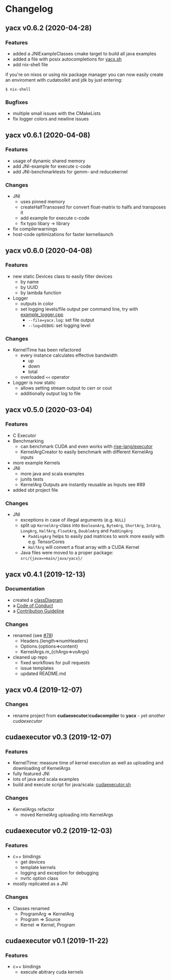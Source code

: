 # Changelog

## yacx v0.6.2 (2020-04-28)

### Features
- added a JNIExampleClasses cmake target to build all java examples
- added a file with posix autocompletions for [yacx.sh](./yacx.sh)
- add nix-shell file

if you're on nixos or using nix package manager you can now easily create an enviroment with cudatoolkit and jdk by just entering:
```console
$ nix-shell
```

### Bugfixes

- multiple small issues with the CMakeLists
- fix logger colors and newline issues

## yacx v0.6.1 (2020-04-08)

### Features
- usage of dynamic shared memory
- add JNI-example for execute c-code
- add JNI-benchmarktests for gemm- and reducekernel
  
### Changes
- JNI
  - uses pinned memory
  - createHalfTransosed for convert float-matrix to halfs and transposes it
  - add example for execute c-code
  - fix typo libary -> library
- fix compilerwarnings
- host-code optimizations for faster kernellaunch


## yacx v0.6.0 (2020-04-08)

### Features
- new static Devices class to easily filter devices
  - by name
  - by UUID
  - by lambda function
- Logger
  - outputs in color
  - set logging levels/file output per command line, try with [example_logger.cpp](https://github.com/ZerataX/yacx/blob/master/examples/example_logger.cpp)
     - `--file=yacx.log`: set file output
     - `--log=DEBUG`: set logging level
  
### Changes
- KernelTime has been refactored
  - every instance calculates effective bandwidth
    - up
    - down
    - total
  - overloaded `<<` operator
- Logger is now static
  - allows setting stream output to cerr or cout
  - additionally output log to file 


## yacx v0.5.0 (2020-03-04)

### Features
- C Executor
- Benchmarking
  - can benchmark CUDA and even works with [rise-lang/executor](https://github.com/rise-lang/executor)
  - KernelArgCreator to easily benchmark with different KernelArg inputs
- more example Kernels
- JNI
  - more java and scala examples
  - junits tests
  - KernelArg Outputs are instantly reusable as Inputs see #89
- added sbt project file

### Changes
- JNI
  - exceptions in case of illegal arguments (e.g. `NULL`)
  - split up `KernelArg`-class into `BooleanArg`, `ByteArg`, `ShortArg`, `IntArg`, `LongArg`, `HalfArg`, `FloatArg`, `DoubleArg` and `PaddingArg`
    - `PaddingArg` helps to easily pad matrices to work more easily with e.g. TensorCores
    - `HalfArg` will convert a float array with a CUDA Kernel
  - Java files were moved to a proper package: `src/{java=>main/java/yacx}/`


## yacx v0.4.1 (2019-12-13)

### Documentation
- created a [classDiagram](docs/diagram/classDiagram.pdf)
- a [Code of Conduct](./CODE_OF_CONDUCT.md)
- a [Contribution Guideline](./CONTRIBUTING.md)

### Changes
- renamed (see [#78](https://github.com/ZerataX/yacx/issues/78))
  - Headers.{length=>numHeaders}
  - Options.{options=>content}
  - KernelArgs.m_{chArgs=>voArgs}
- cleaned up repo
  - fixed workflows for pull requests
  - issue templates
  - updated README.md 


## yacx v0.4 (2019-12-07)

### Changes
- rename project from **cudaexecutor**/**cudacompiler** to **yacx** - *yet another cudaexecutor*


## cudaexecutor v0.3 (2019-12-07)

### Features
- KernelTime: measure time of kernel execution as well as uploading and downloading of KernelArgs
- fully featured JNI
- lots of java and scala examples
- build and execute script for java/scala: [cudaexecutor.sh](https://github.com/ZerataX/yacx/blob/0.3/cudaexecutor.sh)

### Changes
- KernelArgs refactor
  - moved KernelArg uploading into KernelArgs


## cudaexecutor v0.2 (2019-12-03)

### Features
- c++ bindings
  - get devices
  - template kernels
  - logging and exception for debugging
  - nvrtc option class
- mostly replicated as a JNI

### Changes
- Classes renamed
  - ProgramArg => KernelArg
  - Program => Source
  - Kernel => Kernel, Program


## cudaexecutor v0.1 (2019-11-22)

### Features
- c++ bindings
  - execute abitrary cuda kernels
